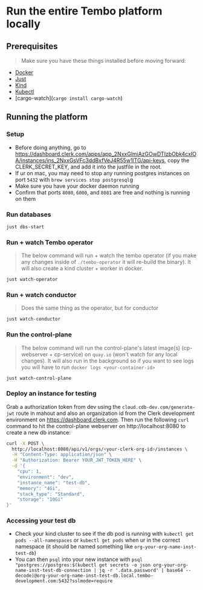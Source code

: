 # Run the entire Tembo platform locally

## Prerequisites

> Make sure you have these things installed before moving forward:

- [Docker](https://docs.docker.com/install/)
- [Just](https://github.com/casey/just)
- [Kind](https://kind.sigs.k8s.io/docs/user/quick-start/#installation)
- [Kubectl](https://kubernetes.io/docs/tasks/tools/install-kubectl/)
- [cargo-watch](`cargo install cargo-watch`)

## Running the platform

### Setup

- Before doing anything, go to https://dashboard.clerk.com/apps/app_2NxxGlmiAzGOwDTIzbObk4cxIOA/instances/ins_2NxxGsVFc3ddBxfVeJ4R55w1lTG/api-keys, copy the CLERK_SECRET_KEY, and add it into the justfile in the root.
- If ur on mac, you may need to stop any running postgres instances on port `5432` with `brew services stop postgresql`g
- Make sure you have your docker daemon running
- Confirm that ports `8080`, `6000`, and `8081` are free and nothing is running on them

### Run databases

```bash
just dbs-start
```

### Run + watch Tembo operator

> The below command will run + watch the tembo operator (if you make any changes inside of `./tembo-operator` it will re-build the binary). It will also create a kind cluster + worker in docker.

```bash
just watch-operator
```

### Run + watch conductor

> Does the same thing as the operator, but for conductor

```bash
just watch-conductor
```

### Run the control-plane

> The below command will run the control-plane's latest image(s) (cp-webserver + cp-service) on `quay.io` (won't watch for any local changes). It will also run in the background so if you want to see logs you will have to run `docker logs <your-container-id>`

```bash
just watch-control-plane
```

### Deploy an instance for testing

Grab a authorization token from dev using the `cloud.cdb-dev.com/generate-jwt` route in mahout and also an organization id from the Clerk development environment on https://dashboard.clerk.com. Then run the following `curl` command to hit the control-plane webserver on http://localhost:8080 to create a new db instance:

```bash
curl -X POST \
  http://localhost:8080/api/v1/orgs/<your-clerk-org-id>/instances \
  -H "Content-Type: application/json" \
  -H "Authorization: Bearer YOUR_JWT_TOKEN_HERE" \
  -d '{
    "cpu": 1,
    "environment": "dev",
    "instance_name": "test-db",
    "memory": "4Gi",
    "stack_type": "Standard",
    "storage": "10Gi"
}'
```

### Accessing your test db

- Check your kind cluster to see if the db pod is running with `kubectl get pods --all-namespaces` or `kubectl get pods` when ur in the correct namespace (it should be named something like `org-your-org-name-inst-test-db`)
- You can then `psql` into your new instance with `psql "postgres://postgres:$(kubectl get secrets -o json org-your-org-name-inst-test-db-connection | jq -r '.data.password' | base64 --decode)@org-your-org-name-inst-test-db.local.tembo-development.com:5432?sslmode=require`
